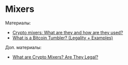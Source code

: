 # Mixers

Материалы:

* [Crypto mixers: What are they and how are they used?](https://www.welivesecurity.com/2022/06/20/crypto-mixers-what-are-they-how-are-they-used/)
* [What is a Bitcoin Tumbler? (Legality + Examples)](https://www.youtube.com/watch?v=LxnC8eFCOFA)

Доп. материалы:

* [What are Crypto Mixers? Are They Legal?](https://www.youtube.com/watch?v=OlXjduCOXoM)
